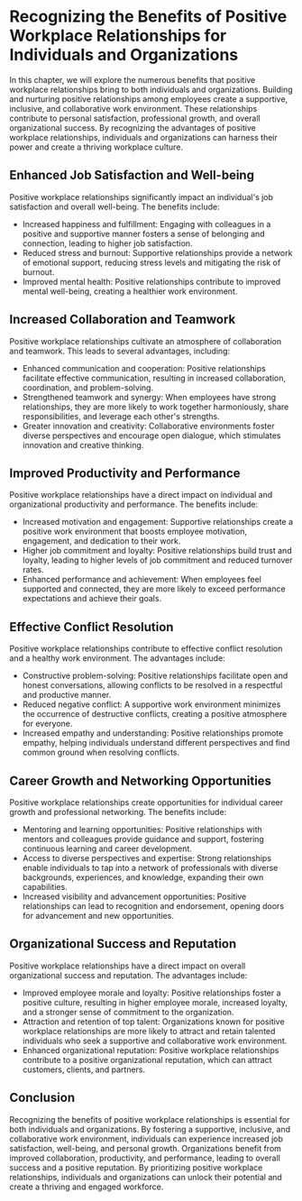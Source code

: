 Recognizing the Benefits of Positive Workplace Relationships for Individuals and Organizations
=========================================================================================================

In this chapter, we will explore the numerous benefits that positive workplace relationships bring to both individuals and organizations. Building and nurturing positive relationships among employees create a supportive, inclusive, and collaborative work environment. These relationships contribute to personal satisfaction, professional growth, and overall organizational success. By recognizing the advantages of positive workplace relationships, individuals and organizations can harness their power and create a thriving workplace culture.

**Enhanced Job Satisfaction and Well-being**
--------------------------------------------

Positive workplace relationships significantly impact an individual's job satisfaction and overall well-being. The benefits include:

* Increased happiness and fulfillment: Engaging with colleagues in a positive and supportive manner fosters a sense of belonging and connection, leading to higher job satisfaction.
* Reduced stress and burnout: Supportive relationships provide a network of emotional support, reducing stress levels and mitigating the risk of burnout.
* Improved mental health: Positive relationships contribute to improved mental well-being, creating a healthier work environment.

**Increased Collaboration and Teamwork**
----------------------------------------

Positive workplace relationships cultivate an atmosphere of collaboration and teamwork. This leads to several advantages, including:

* Enhanced communication and cooperation: Positive relationships facilitate effective communication, resulting in increased collaboration, coordination, and problem-solving.
* Strengthened teamwork and synergy: When employees have strong relationships, they are more likely to work together harmoniously, share responsibilities, and leverage each other's strengths.
* Greater innovation and creativity: Collaborative environments foster diverse perspectives and encourage open dialogue, which stimulates innovation and creative thinking.

**Improved Productivity and Performance**
-----------------------------------------

Positive workplace relationships have a direct impact on individual and organizational productivity and performance. The benefits include:

* Increased motivation and engagement: Supportive relationships create a positive work environment that boosts employee motivation, engagement, and dedication to their work.
* Higher job commitment and loyalty: Positive relationships build trust and loyalty, leading to higher levels of job commitment and reduced turnover rates.
* Enhanced performance and achievement: When employees feel supported and connected, they are more likely to exceed performance expectations and achieve their goals.

**Effective Conflict Resolution**
---------------------------------

Positive workplace relationships contribute to effective conflict resolution and a healthy work environment. The advantages include:

* Constructive problem-solving: Positive relationships facilitate open and honest conversations, allowing conflicts to be resolved in a respectful and productive manner.
* Reduced negative conflict: A supportive work environment minimizes the occurrence of destructive conflicts, creating a positive atmosphere for everyone.
* Increased empathy and understanding: Positive relationships promote empathy, helping individuals understand different perspectives and find common ground when resolving conflicts.

**Career Growth and Networking Opportunities**
----------------------------------------------

Positive workplace relationships create opportunities for individual career growth and professional networking. The benefits include:

* Mentoring and learning opportunities: Positive relationships with mentors and colleagues provide guidance and support, fostering continuous learning and career development.
* Access to diverse perspectives and expertise: Strong relationships enable individuals to tap into a network of professionals with diverse backgrounds, experiences, and knowledge, expanding their own capabilities.
* Increased visibility and advancement opportunities: Positive relationships can lead to recognition and endorsement, opening doors for advancement and new opportunities.

**Organizational Success and Reputation**
-----------------------------------------

Positive workplace relationships have a direct impact on overall organizational success and reputation. The advantages include:

* Improved employee morale and loyalty: Positive relationships foster a positive culture, resulting in higher employee morale, increased loyalty, and a stronger sense of commitment to the organization.
* Attraction and retention of top talent: Organizations known for positive workplace relationships are more likely to attract and retain talented individuals who seek a supportive and collaborative work environment.
* Enhanced organizational reputation: Positive workplace relationships contribute to a positive organizational reputation, which can attract customers, clients, and partners.

**Conclusion**
--------------

Recognizing the benefits of positive workplace relationships is essential for both individuals and organizations. By fostering a supportive, inclusive, and collaborative work environment, individuals can experience increased job satisfaction, well-being, and personal growth. Organizations benefit from improved collaboration, productivity, and performance, leading to overall success and a positive reputation. By prioritizing positive workplace relationships, individuals and organizations can unlock their potential and create a thriving and engaged workforce.
